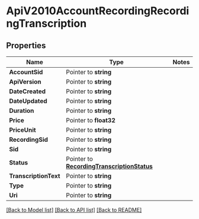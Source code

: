 # ApiV2010AccountRecordingRecordingTranscription

## Properties
Name | Type | Notes
------------ | ------------- | -------------
**AccountSid** | Pointer to **string** | 
**ApiVersion** | Pointer to **string** | 
**DateCreated** | Pointer to **string** | 
**DateUpdated** | Pointer to **string** | 
**Duration** | Pointer to **string** | 
**Price** | Pointer to **float32** | 
**PriceUnit** | Pointer to **string** | 
**RecordingSid** | Pointer to **string** | 
**Sid** | Pointer to **string** | 
**Status** | Pointer to [**RecordingTranscriptionStatus**](recording_transcription_status.md) | 
**TranscriptionText** | Pointer to **string** | 
**Type** | Pointer to **string** | 
**Uri** | Pointer to **string** | 

[[Back to Model list]](../README.md#documentation-for-models) [[Back to API list]](../README.md#documentation-for-api-endpoints) [[Back to README]](../README.md)


